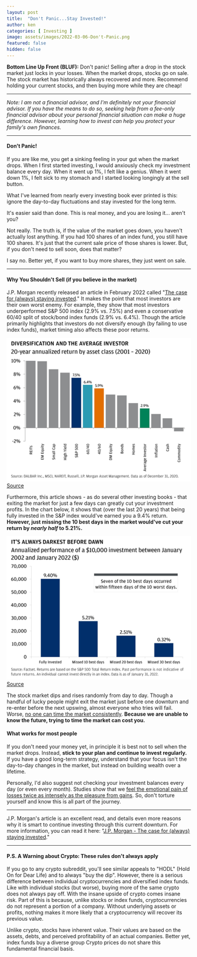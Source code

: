 ```yaml
---
layout: post
title:  "Don't Panic...Stay Invested!"
author: ken
categories: [ Investing ]
image: assets/images/2022-03-06-Don't-Panic.png
featured: false
hidden: false
---
```


**Bottom Line Up Front (BLUF):**  Don't panic!  Selling after a drop in the stock market just locks in your losses.  When the market drops, stocks go on sale.  The stock market has historically always recovered and more.  Recommend holding your current stocks, and then buying more while they are cheap!  

-------

*Note: I am not a financial advisor, and I'm definitely not your financial advisor.  If you have the means to do so, seeking help from a fee-only financial advisor about your personal financial situation can make a huge difference.  However, learning how to invest can help you protect your family's own finances.*  

--------

#### Don't Panic!

If you are like me, you get a sinking feeling in your gut when the market drops.  When I first started investing, I would anxiously check my investment balance every day.  When it went up 1%, I felt like a genius.  When it went down 1%, I felt sick to my stomach and I started looking longingly at the sell button.

What I've learned from nearly every investing book ever printed is this: ignore the day-to-day fluctuations and stay invested for the long term.  

It's easier said than done.  This is real money, and you are losing it... aren't you?  

Not really.  The truth is, if the value of the market goes down, you haven't actually lost anything.  If you had 100 shares of an index fund, you still have 100 shares.  It's just that the current sale price of those shares is lower.  But, if you don't need to sell soon, does that matter?

I say no.  Better yet, if you want to buy more shares, they just went on sale.  

-----------

#### Why You Shouldn't Sell (if you believe in the market)

J.P. Morgan recently released an article in February 2022 called "[The case for (always) staying invested](https://www.jpmorgan.com/wealth-management/wealth-partners/insights/the-case-for-always-staying-invested)."  It makes the point that most investors are their own worst enemy.  For example, they show that most investors underperformed S&P 500 index (2.9% vs. 7.5%) and even a conservative 60/40 split of stock/bond index funds (2.9% vs. 6.4%).  Though the article primarily highlights that investors do not diversify enough (by failing to use index funds), market timing also affects these poor returns.

![Diversification](../assets/images/2022-03-06-Don't-Panic-infographic.jpg)
[Source](https://www.jpmorgan.com/wealth-management/wealth-partners/insights/the-case-for-always-staying-invested)

Furthermore, this article shows - as do several other investing books - that exiting the market for just a few days can greatly cut your investment profits.  In the chart below, it shows that (over the last 20 years) that being fully invested in the S&P index would've earned you a 9.4% return.  **However, just missing the 10 best days in the market would've cut your return by _nearly half_ to 5.21%.**  

![Stay Invested Chart](../assets/images/2022-03-06-Don't-Panic-infographic-2.jpg)
[Source](https://www.jpmorgan.com/wealth-management/wealth-partners/insights/the-case-for-always-staying-invested)

The stock market dips and rises randomly from day to day.  Though a handful of lucky people might exit the market just before one downturn and re-enter before the next upswing, almost everyone who tries will fail.  Worse, [no one can time the market consistently](https://hemmingwm.com/our-services/timing-the-markets).  **Because we are unable to know the future, trying to time the market can cost you.**  

#### What works for most people

If you don't need your money yet, in principle it is best not to sell when the market drops. Instead, **stick to your plan and continue to invest regularly.**  If you have a good long-term strategy, understand that your focus isn't the day-to-day changes in the market, but instead on building wealth over a lifetime.

Personally, I'd also suggest not checking your investment balances every day (or even every month).  Studies show that we [feel the emotional pain of losses twice as intensely as the pleasure from gains](https://www.behavioraleconomics.com/resources/mini-encyclopedia-of-be/loss-aversion/#:~:text=Loss%20aversion%20is%20an%20important,as%20the%20pleasure%20of%20gaining.).  So, don't torture yourself and know this is all part of the journey.  

------------

J.P. Morgan's article is an excellent read, and details even more reasons why it is smart to continue investing through this current downturn.  For more information, you can read it here: "[J.P. Morgan - The case for (always) staying invested](https://www.jpmorgan.com/wealth-management/wealth-partners/insights/the-case-for-always-staying-invested)."

------------

#### P.S. A Warning about Crypto: These rules don't always apply

If you go to any crypto subreddit, you'll see similar appeals to "HODL" (Hold On for Dear Life) and to always "buy the dip".  However, there is a serious difference between individual cryptocurrencies and diversified index funds.  Like with individual stocks (but worse), buying more of the same crypto does not always pay off.  With the insane upside of crypto comes insane risk.  Part of this is because, unlike stocks or index funds, cryptocurrencies do not represent a portion of a company.  Without underlying assets or profits, nothing makes it more likely that a cryptocurrency will recover its previous value.

Unlike crypto, stocks have inherent value.  Their values are based on the assets, debts, and perceived profitability of an actual companies.  Better yet, index funds buy a diverse group  Crypto prices do not share this fundamental financial basis.      





